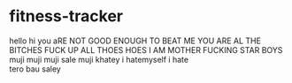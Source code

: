 # fitness-tracker
hello
hi
you aRE NOT GOOD ENOUGH TO BEAT ME
YOU ARE AL THE BITCHES 
FUCK UP ALL THOES HOES 
I AM MOTHER  FUCKING STAR BOYS muji
muji
muji sale
muji khatey
i hatemyself
i hate   
tero bau saley
